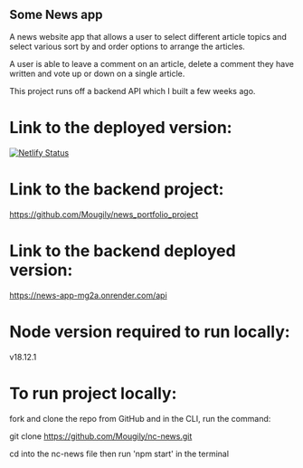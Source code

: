 ## Some News app

A news website app that allows a user to select different article topics and select various sort by and order options to arrange the articles.

A user is able to leave a comment on an article, delete a comment they have written and vote up or down on a single article.

This project runs off a backend API which I built a few weeks ago.

# Link to the deployed version:

[![Netlify Status](https://api.netlify.com/api/v1/badges/67cb0ec2-149f-4652-8316-e351681430f4/deploy-status)](https://app.netlify.com/sites/some-real-good-news/deploys)

# Link to the backend project:

https://github.com/Mougily/news_portfolio_project

# Link to the backend deployed version:

https://news-app-mg2a.onrender.com/api

# Node version required to run locally:

v18.12.1

# To run project locally:

fork and clone the repo from GitHub and in the CLI, run the command:

git clone https://github.com/Mougily/nc-news.git

cd into the nc-news file then run 'npm start' in the terminal
